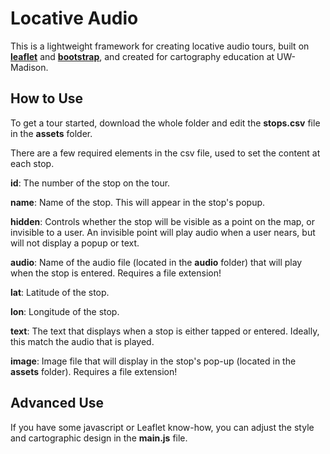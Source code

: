 # Locative Audio
This is a lightweight framework for creating locative audio tours, built on [__leaflet__](https://leafletjs.com/) and [__bootstrap__](https://getbootstrap.com/), and created for cartography education at UW-Madison.

## How to Use
To get a tour started, download the whole folder and edit the __stops.csv__ file in the __assets__ folder. 

There are a few required elements in the csv file, used to set the content at each stop.

__id__: The number of the stop on the tour. 

__name__: Name of the stop. This will appear in the stop's popup.

__hidden__: Controls whether the stop will be visible as a point on the map, or invisible to a user. An invisible point will play audio when a user nears, but will not display a popup or text.

__audio__: Name of the audio file (located in the __audio__ folder) that will play when the stop is entered. Requires a file extension! 

__lat__: Latitude of the stop.

__lon__: Longitude of the stop.

__text__: The text that displays when a stop is either tapped or entered. Ideally, this match the audio that is played.

__image__: Image file that will display in the stop's pop-up (located in the __assets__ folder). Requires a file extension!

## Advanced Use
If you have some javascript or Leaflet know-how, you can adjust the style and cartographic design in the __main.js__ file.